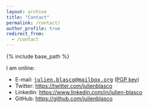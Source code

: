 ```yaml
---
layout: archive
title: "Contact"
permalink: /contact/
author_profile: true
redirect_from:
  - /contact
---
```


{% include base_path %}

I am online:
- E-mail: <kbd>julien.blasco@mailbox.org</kbd> ([PGP key](/files/id_rsa_pub_blasco.txt))
- Twitter: <https://twitter.com/julienblasco>
- Linkedin: <https://www.linkedin.com/in/julien-blasco>
- GitHub: <https://github.com/julienblasco>
